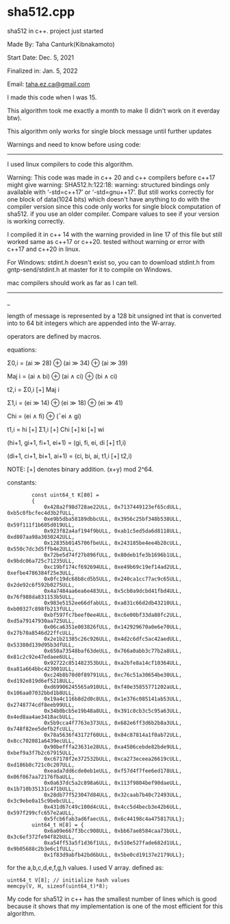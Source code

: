 # sha512.cpp
sha512 in c++. project just started

Made By: Taha Canturk(Kibnakamoto)

Start Date: Dec. 5, 2021

Finalized in: Jan. 5, 2022

Email: taha.ez.ca@gmail.com

I made this code when I was 15.

This algorithm took me exactly a month to make (I didn't work on it everday btw). 


This algorithm only works for single block message until further updates

Warnings and need to know before using code:
____________________________________________________________________________________________________________________________________________________________
I used linux compilers to code this algorithm.

Warning: This code was made in c++ 20 and c++ compilers before c++17 might give warning: SHA512.h:122:18: warning: structured bindings only available with ‘-std=c++17’ or ‘-std=gnu++17’. But still works correctly for one block of data(1024 bits) which doesn't have anything to do with the compiler version since this code only works for single block computation of sha512. if you use an older compiler. Compare values to see if your version is working correctly.

I compiled it in c++ 14 with the warning provided in line 17 of this file but still worked same as c++17 or c++20.
tested without warning or error with c++17 and c++20 in linux. 

For Windows: stdint.h doesn't exist so, you can to download stdint.h from gntp-send/stdint.h at master for it to compile on Windows.

mac compilers should work as far as I can tell.
____________________________________________________________________________________________________________________________________________________________
_


length of message is represented by a 128 bit unsigned int that is converted into to 64 bit integers which are appended into the W-array.

operators are defined by macros.

equations: 

Σ0,i = (ai ≫ 28) ⊕ (ai ≫ 34) ⊕ (ai ≫ 39)

Maj i = (ai ∧ bi) ⊕ (ai ∧ ci) ⊕ (bi ∧ ci)

t2,i = Σ0,i [+] Maj i

Σ1,i = (ei ≫ 14) ⊕ (ei ≫ 18) ⊕ (ei ≫ 41)

Chi = (ei ∧ fi) ⊕ (¯ei ∧ gi)

t1,i = hi [+] Σ1,i [+] Chi [+] ki [+] wi

(hi+1, gi+1, fi+1, ei+1) = (gi, fi, ei, di [+] t1,i)

(di+1, ci+1, bi+1, ai+1) = (ci, bi, ai, t1,i [+] t2,i)

NOTE: [+] denotes binary addition. (x+y) mod 2^64.

constants:
```
        const uint64_t K[80] =
        {
            0x428a2f98d728ae22ULL, 0x7137449123ef65cdULL, 0xb5c0fbcfec4d3b2fULL,
            0xe9b5dba58189dbbcULL, 0x3956c25bf348b538ULL, 0x59f111f1b605d019ULL,
            0x923f82a4af194f9bULL, 0xab1c5ed5da6d8118ULL, 0xd807aa98a3030242ULL,
            0x12835b0145706fbeULL, 0x243185be4ee4b28cULL, 0x550c7dc3d5ffb4e2ULL,
            0x72be5d74f27b896fULL, 0x80deb1fe3b1696b1ULL, 0x9bdc06a725c71235ULL,
            0xc19bf174cf692694ULL, 0xe49b69c19ef14ad2ULL, 0xefbe4786384f25e3ULL,
            0x0fc19dc68b8cd5b5ULL, 0x240ca1cc77ac9c65ULL, 0x2de92c6f592b0275ULL, 
            0x4a7484aa6ea6e483ULL, 0x5cb0a9dcbd41fbd4ULL, 0x76f988da831153b5ULL,
            0x983e5152ee66dfabULL, 0xa831c66d2db43210ULL, 0xb00327c898fb213fULL,
            0xbf597fc7beef0ee4ULL, 0xc6e00bf33da88fc2ULL, 0xd5a79147930aa725ULL,
            0x06ca6351e003826fULL, 0x142929670a0e6e70ULL, 0x27b70a8546d22ffcULL,
            0x2e1b21385c26c926ULL, 0x4d2c6dfc5ac42aedULL, 0x53380d139d95b3dfULL,
            0x650a73548baf63deULL, 0x766a0abb3c77b2a8ULL, 0x81c2c92e47edaee6ULL,
            0x92722c851482353bULL, 0xa2bfe8a14cf10364ULL, 0xa81a664bbc423001ULL,
            0xc24b8b70d0f89791ULL, 0xc76c51a30654be30ULL, 0xd192e819d6ef5218ULL,
            0xd69906245565a910ULL, 0xf40e35855771202aULL, 0x106aa07032bbd1b8ULL,
            0x19a4c116b8d2d0c8ULL, 0x1e376c085141ab53ULL, 0x2748774cdf8eeb99ULL,
            0x34b0bcb5e19b48a8ULL, 0x391c0cb3c5c95a63ULL, 0x4ed8aa4ae3418acbULL,
            0x5b9cca4f7763e373ULL, 0x682e6ff3d6b2b8a3ULL, 0x748f82ee5defb2fcULL,
            0x78a5636f43172f60ULL, 0x84c87814a1f0ab72ULL, 0x8cc702081a6439ecULL,
            0x90befffa23631e28ULL, 0xa4506cebde82bde9ULL, 0xbef9a3f7b2c67915ULL,
            0xc67178f2e372532bULL, 0xca273eceea26619cULL, 0xd186b8c721c0c207ULL,
            0xeada7dd6cde0eb1eULL, 0xf57d4f7fee6ed178ULL, 0x06f067aa72176fbaULL,
            0x0a637dc5a2c898a6ULL, 0x113f9804bef90daeULL, 0x1b710b35131c471bULL,
            0x28db77f523047d84ULL, 0x32caab7b40c72493ULL, 0x3c9ebe0a15c9bebcULL,
            0x431d67c49c100d4cULL, 0x4cc5d4becb3e42b6ULL, 0x597f299cfc657e2aULL,
            0x5fcb6fab3ad6faecULL, 0x6c44198c4a475817ULL};
        uint64_t H[8] = {
            0x6a09e667f3bcc908ULL, 0xbb67ae8584caa73bULL, 0x3c6ef372fe94f82bULL,
            0xa54ff53a5f1d36f1ULL, 0x510e527fade682d1ULL, 0x9b05688c2b3e6c1fULL,
            0x1f83d9abfb42bd6bULL, 0x5be0cd19137e2179ULL};
```

for the a,b,c,d,e,f,g,h values. I used V array. defined as:
```
uint64_t V[8]; // initialize hash values
memcpy(V, H, sizeof(uint64_t)*8);
```

My code for sha512 in c++ has the smallest number of lines which is good because it shows that my implementation is one of the most efficient for this algorithm.
